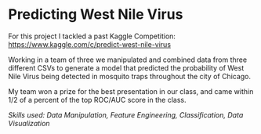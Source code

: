 # Predicting West Nile Virus

For this project I tackled a past Kaggle Competition: https://www.kaggle.com/c/predict-west-nile-virus

Working in a team of three we manipulated and combined data from three different CSVs to generate a model that predicted the probability of West Nile Virus being detected in mosquito traps throughout the city of Chicago.

My team won a prize for the best presentation in our class, and came within 1/2 of a percent of the top ROC/AUC score in the class.

*Skills used: Data Manipulation, Feature Engineering, Classification, Data Visualization*
